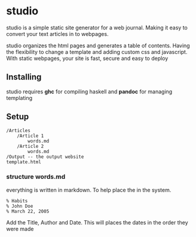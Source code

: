 studio
======

studio is a simple static site generator for a web journal. Making it easy to convert your text articles in to webpages.

studio organizes the html pages and generates a table of contents. Having the flexibility to change a template and adding custom css and javascript. With static webpages, your site is fast, secure and easy to deploy 

Installing
----------

studio requires **ghc** for compiling haskell and **pandoc** for managing templating 


Setup
-------

	/Articles
		/Article 1
			words.md
		/Article 2
			words.md
	/Output -- the output website
	template.html


### structure words.md

everything is written in markdown. To help place the in the system.

	% Habits
	% John Doe
	% March 22, 2005

Add the Title, Author and Date. This will places the dates in the order they were made
